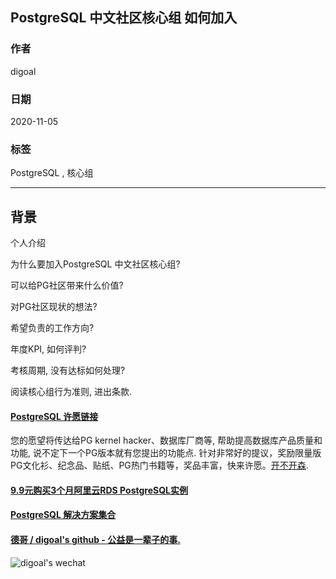 ## PostgreSQL 中文社区核心组 如何加入               
                    
### 作者                    
digoal                    
                    
### 日期                    
2020-11-05                    
                    
### 标签                    
PostgreSQL , 核心组                 
                    
----                    
                    
## 背景            
个人介绍      
    
为什么要加入PostgreSQL 中文社区核心组?     
    
可以给PG社区带来什么价值?     
    
对PG社区现状的想法?     
    
希望负责的工作方向?     
    
年度KPI, 如何评判?     
    
考核周期, 没有达标如何处理?        
    
阅读核心组行为准则, 进出条款.    
    
    
  
#### [PostgreSQL 许愿链接](https://github.com/digoal/blog/issues/76 "269ac3d1c492e938c0191101c7238216")
您的愿望将传达给PG kernel hacker、数据库厂商等, 帮助提高数据库产品质量和功能, 说不定下一个PG版本就有您提出的功能点. 针对非常好的提议，奖励限量版PG文化衫、纪念品、贴纸、PG热门书籍等，奖品丰富，快来许愿。[开不开森](https://github.com/digoal/blog/issues/76 "269ac3d1c492e938c0191101c7238216").  
  
  
#### [9.9元购买3个月阿里云RDS PostgreSQL实例](https://www.aliyun.com/database/postgresqlactivity "57258f76c37864c6e6d23383d05714ea")
  
  
#### [PostgreSQL 解决方案集合](https://yq.aliyun.com/topic/118 "40cff096e9ed7122c512b35d8561d9c8")
  
  
#### [德哥 / digoal's github - 公益是一辈子的事.](https://github.com/digoal/blog/blob/master/README.md "22709685feb7cab07d30f30387f0a9ae")
  
  
![digoal's wechat](../pic/digoal_weixin.jpg "f7ad92eeba24523fd47a6e1a0e691b59")
  
